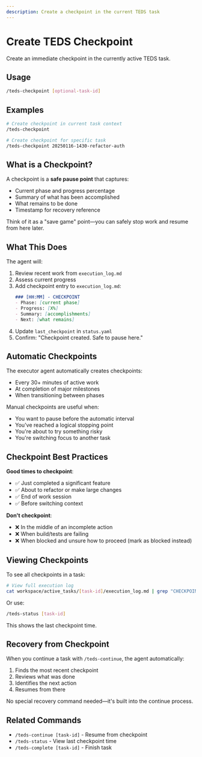 ```yaml
---
description: Create a checkpoint in the current TEDS task
---
```


# Create TEDS Checkpoint

Create an immediate checkpoint in the currently active TEDS task.

## Usage

```bash
/teds-checkpoint [optional-task-id]
```

## Examples

```bash
# Create checkpoint in current task context
/teds-checkpoint

# Create checkpoint for specific task
/teds-checkpoint 20250116-1430-refactor-auth
```

## What is a Checkpoint?

A checkpoint is a **safe pause point** that captures:
- Current phase and progress percentage
- Summary of what has been accomplished
- What remains to be done
- Timestamp for recovery reference

Think of it as a "save game" point—you can safely stop work and resume from here later.

## What This Does

The agent will:
1. Review recent work from `execution_log.md`
2. Assess current progress
3. Add checkpoint entry to `execution_log.md`:
   ```markdown
   ### [HH:MM] - CHECKPOINT
   - Phase: [current phase]
   - Progress: [X%]
   - Summary: [accomplishments]
   - Next: [what remains]
   ```
4. Update `last_checkpoint` in `status.yaml`
5. Confirm: "Checkpoint created. Safe to pause here."

## Automatic Checkpoints

The executor agent automatically creates checkpoints:
- Every 30+ minutes of active work
- At completion of major milestones
- When transitioning between phases

Manual checkpoints are useful when:
- You want to pause before the automatic interval
- You've reached a logical stopping point
- You're about to try something risky
- You're switching focus to another task

## Checkpoint Best Practices

**Good times to checkpoint**:
- ✅ Just completed a significant feature
- ✅ About to refactor or make large changes
- ✅ End of work session
- ✅ Before switching context

**Don't checkpoint**:
- ❌ In the middle of an incomplete action
- ❌ When build/tests are failing
- ❌ When blocked and unsure how to proceed (mark as blocked instead)

## Viewing Checkpoints

To see all checkpoints in a task:
```bash
# View full execution log
cat workspace/active_tasks/[task-id]/execution_log.md | grep "CHECKPOINT"
```

Or use:
```bash
/teds-status [task-id]
```
This shows the last checkpoint time.

## Recovery from Checkpoint

When you continue a task with `/teds-continue`, the agent automatically:
1. Finds the most recent checkpoint
2. Reviews what was done
3. Identifies the next action
4. Resumes from there

No special recovery command needed—it's built into the continue process.

## Related Commands

- `/teds-continue [task-id]` - Resume from checkpoint
- `/teds-status` - View last checkpoint time
- `/teds-complete [task-id]` - Finish task
